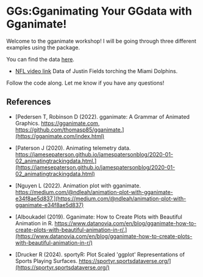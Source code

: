 # GGs:Gganimating Your GGdata with Gganimate!
Welcome to the gganimate workshop! I will be going through three different examples using the package.

You can find the data [here](/data/).

- [NFL video link](https://youtu.be/LjXYo-_XMl0?t=269) Data of Justin Fields torching the Miami Dolphins.

Follow the code along. Let me know if you have any questions!

## References

- [Pedersen T, Robinson D (2022). gganimate: A Grammar of Animated Graphics. https://gganimate.com, https://github.com/thomasp85/gganimate.](https://gganimate.com/index.html)

- [Paterson J (2020). Animating telemetry data. https://jamesepaterson.github.io/jamespatersonblog/2020-01-02_animatingtrackingdata.html.](https://jamesepaterson.github.io/jamespatersonblog/2020-01-02_animatingtrackingdata.html)

- [Nguyen L (2022). Animation plot with gganimate. https://medium.com/@ndleah/animation-plot-with-gganimate-e34f8ae5d837.](https://medium.com/@ndleah/animation-plot-with-gganimate-e34f8ae5d837)

- [Alboukadel (2019). Gganimate: How to Create Plots with Beautiful Animation in R. https://www.datanovia.com/en/blog/gganimate-how-to-create-plots-with-beautiful-animation-in-r/.](https://www.datanovia.com/en/blog/gganimate-how-to-create-plots-with-beautiful-animation-in-r/)

- [Drucker R (2024). sportyR: Plot Scaled 'ggplot' Representations of Sports Playing Surfaces. https://sportyr.sportsdataverse.org/](https://sportyr.sportsdataverse.org/)
